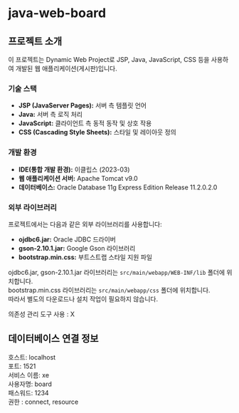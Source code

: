 # java-web-board

## 프로젝트 소개

이 프로젝트는 Dynamic Web Project로 JSP, Java, JavaScript, CSS 등을 사용하여 개발된 웹 애플리케이션(게시판)입니다.

### 기술 스택

- **JSP (JavaServer Pages):** 서버 측 템플릿 언어
- **Java:** 서버 측 로직 처리
- **JavaScript:** 클라이언트 측 동적 동작 및 상호 작용
- **CSS (Cascading Style Sheets):** 스타일 및 레이아웃 정의

### 개발 환경

- **IDE(통합 개발 환경):** 이클립스 (2023-03)
- **웹 애플리케이션 서버:** Apache Tomcat v9.0
- **데이터베이스:** Oracle Database 11g Express Edition Release 11.2.0.2.0

### 외부 라이브러리

프로젝트에서는 다음과 같은 외부 라이브러리를 사용합니다:

- **ojdbc6.jar:** Oracle JDBC 드라이버
- **gson-2.10.1.jar:** Google Gson 라이브러리
- **bootstrap.min.css:** 부트스트랩 스타일 지원 파일

ojdbc6.jar, gson-2.10.1.jar 라이브러리는 `src/main/webapp/WEB-INF/lib` 폴더에 위치합니다.  
bootstrap.min.css 라이브러리는 `src/main/webapp/css` 폴더에 위치합니다.  
따라서 별도의 다운로드나 설치 작업이 필요하지 않습니다.

의존성 관리 도구 사용 : X

## 데이터베이스 연결 정보

호스트: localhost  
포트: 1521  
서비스 이름: xe  
사용자명: board  
패스워드: 1234  
권한 : connect, resource  
